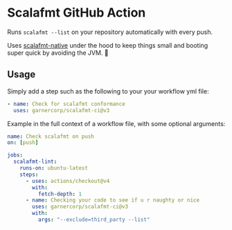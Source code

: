 # Scalafmt GitHub Action

Runs `scalafmt --list` on your repository automatically with every push.

Uses [scalafmt-native](https://github.com/mroth/scalafmt-native) under the hood
to keep things small and booting super quick by avoiding the JVM. :racehorse:

## Usage

Simply add a step such as the following to your your workflow yml file:

```yml
- name: Check for scalafmt conformance
  uses: garnercorp/scalafmt-ci@v3
```

Example in the full context of a workflow file, with some optional arguments:

```yml
name: Check scalafmt on push
on: [push]

jobs:
  scalafmt-lint:
    runs-on: ubuntu-latest
    steps:
      - uses: actions/checkout@v4
        with:
          fetch-depth: 1
      - name: Checking your code to see if u r naughty or nice
        uses: garnercorp/scalafmt-ci@v3
        with:
          args: "--exclude=third_party --list"
```

